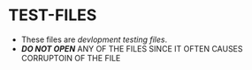 # TEST-FILES
- These files are *devlopment testing files*.
- ***DO NOT OPEN*** ANY OF THE FILES SINCE IT OFTEN CAUSES CORRUPTOIN OF THE FILE